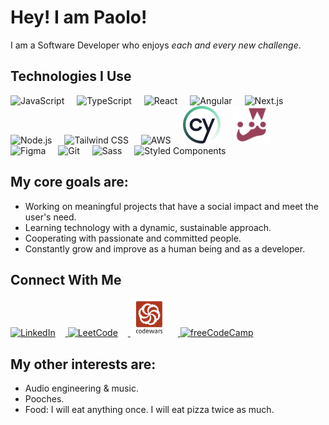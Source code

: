 # Hey! I am Paolo!

I am a Software Developer who enjoys _each and every new challenge_.

## Technologies I Use

<p align="left">
  <img src="https://cdn.jsdelivr.net/gh/devicons/devicon/icons/javascript/javascript-original.svg" alt="JavaScript" width="60" height="60" style="margin-right: 1rem;"/>
  <img src="https://cdn.jsdelivr.net/gh/devicons/devicon/icons/typescript/typescript-original.svg" alt="TypeScript" width="60" height="60" style="margin-right: 1rem;"/>
  <img src="https://cdn.jsdelivr.net/gh/devicons/devicon/icons/react/react-original.svg" alt="React" width="60" height="60" style="margin-right: 1rem;"/>
  <img src="https://cdn.jsdelivr.net/gh/devicons/devicon/icons/angularjs/angularjs-original.svg" alt="Angular" width="60" height="60" style="margin-right: 1rem;"/>
  <img src="https://cdn.jsdelivr.net/gh/devicons/devicon/icons/nextjs/nextjs-original.svg" alt="Next.js" width="60" height="60" style="margin-right: 1rem;"/>
  <img src="https://cdn.jsdelivr.net/gh/devicons/devicon/icons/nodejs/nodejs-original.svg" alt="Node.js" width="60" height="60" style="margin-right: 1rem;"/>
  <img src="https://cdn.jsdelivr.net/gh/devicons/devicon/icons/tailwindcss/tailwindcss-original.svg" alt="Tailwind CSS" width="60" height="60" style="margin-right: 1rem;"/>
  <img src="https://upload.wikimedia.org/wikipedia/commons/9/93/Amazon_Web_Services_Logo.svg" alt="AWS" width="60" height="60" style="margin-right: 1rem;"/>
  <img src="img/cypress.png" alt="Cypress" width="60" height="60" style="margin-right: 1rem;"/>
  <img src="img/jest.png" alt="Jest" width="60" height="60" style="margin-right: 1rem;"/>
  <img src="https://cdn.jsdelivr.net/gh/devicons/devicon/icons/figma/figma-original.svg" alt="Figma" width="60" height="60" style="margin-right: 1rem;"/>
  <img src="https://cdn.jsdelivr.net/gh/devicons/devicon/icons/git/git-original.svg" alt="Git" width="60" height="60" style="margin-right: 1rem;"/>
  <img src="https://cdn.jsdelivr.net/gh/devicons/devicon/icons/sass/sass-original.svg" alt="Sass" width="60" height="60" style="margin-right: 1rem;"/>
  <img src="https://raw.githubusercontent.com/styled-components/brand/master/styled-components.png" alt="Styled Components" width="60" height="60" style="margin-right: 1rem;"/>
</p>

## My core goals are:

- Working on meaningful projects that have a social impact and meet the user's need.
- Learning technology with a dynamic, sustainable approach.
- Cooperating with passionate and committed people.
- Constantly grow and improve as a human being and as a developer.

## Connect With Me

<p align="left">
  <a href="https://www.linkedin.com/in/paologhidoni/" target="_blank">
    <img src="https://cdn.jsdelivr.net/gh/devicons/devicon/icons/linkedin/linkedin-original.svg" alt="LinkedIn" width="60" height="60" style="margin-right: 1rem;"/>
  </a>
  <a href="https://leetcode.com/u/IamPaolo/" target="_blank">
    <img src="https://upload.wikimedia.org/wikipedia/commons/1/19/LeetCode_logo_black.png" alt="LeetCode" width="60" height="60" style="margin-right: 1rem;"/>
  </a>
  <a href="https://www.codewars.com/users/PaoloGhidoni" target="_blank">
    <img src="img/codewars.png" alt="Codewars" width="60" height="60" style="margin-right: 1rem;"/>
  </a>
  <a href="https://www.freecodecamp.org/paolo" target="_blank">
    <img src="https://cdn.jsdelivr.net/gh/edent/SuperTinyIcons/images/svg/freecodecamp.svg" alt="freeCodeCamp" width="60" height="60" style="margin-right: 1rem;"/>
  </a>
</p>

## My other interests are:

- Audio engineering & music.
- Pooches.
- Food: I will eat anything once. I will eat pizza twice as much.
